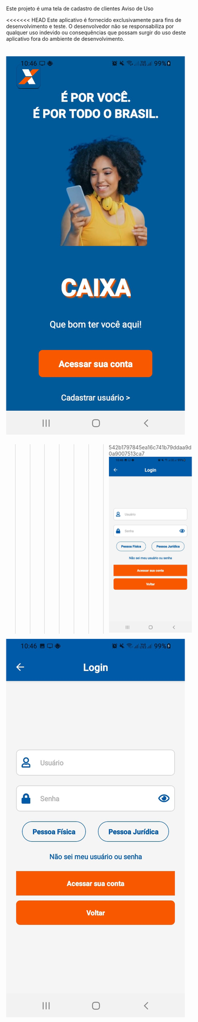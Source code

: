Este projeto é uma tela de cadastro de clientes 
Aviso de Uso

<<<<<<< HEAD
Este aplicativo é fornecido exclusivamente para fins de desenvolvimento e teste. O desenvolvedor não se responsabiliza por qualquer uso indevido ou consequências que possam surgir do uso deste aplicativo fora do ambiente de desenvolvimento. 

![Tela 1](./assets/tela1.jpeg)
=======

>>>>>>> 542b1797845ea16c741b79ddaa9d0a9007513ca7
![Tela 2](./assets/tela2.jpeg)


![Tela 2](./assets/tela2.jpeg)











